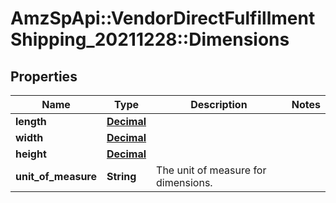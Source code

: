 # AmzSpApi::VendorDirectFulfillmentShipping_20211228::Dimensions

## Properties
Name | Type | Description | Notes
------------ | ------------- | ------------- | -------------
**length** | [**Decimal**](Decimal.md) |  | 
**width** | [**Decimal**](Decimal.md) |  | 
**height** | [**Decimal**](Decimal.md) |  | 
**unit_of_measure** | **String** | The unit of measure for dimensions. | 

